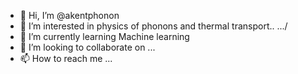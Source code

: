 - 👋 Hi, I’m @akentphonon
- 👀 I’m interested in physics of phonons and thermal transport.. \.../
- 🌱 I’m currently learning Machine learning 
- 💞️ I’m looking to collaborate on ...
- 📫 How to reach me ...

<!---
akentphonon/akentphonon is a ✨ special ✨ repository because its `README.md` (this file) appears on your GitHub profile.
You can click the Preview link to take a look at your changes.
--->
